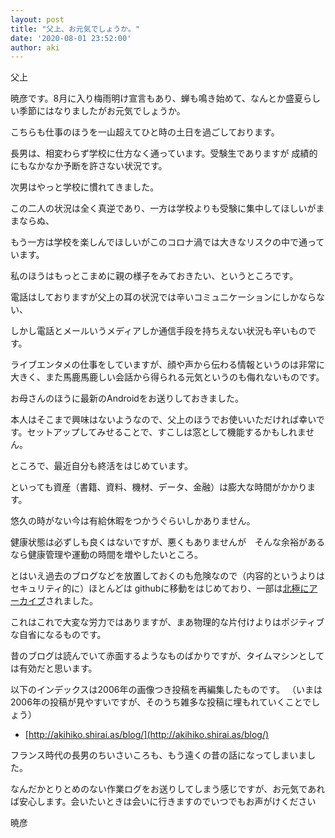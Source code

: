 ```yaml
---
layout: post
title: "父上、お元気でしょうか。"
date: '2020-08-01 23:52:00'
author: aki
---
```

父上

暁彦です。8月に入り梅雨明け宣言もあり、蝉も鳴き始めて、なんとか盛夏らしい季節にはなりましたがお元気でしょうか。

こちらも仕事のほうを一山超えてひと時の土日を過ごしております。

長男は、相変わらず学校に仕方なく通っています。受験生でありますが 成績的にもなかなか予断を許さない状況です。

次男はやっと学校に慣れてきました。

この二人の状況は全く真逆であり、一方は学校よりも受験に集中してほしいがままならぬ、

もう一方は学校を楽しんでほしいがこのコロナ渦では大きなリスクの中で通っています。


私のほうはもっとこまめに親の様子をみておきたい、というところです。

電話はしておりますが父上の耳の状況では辛いコミュニケーションにしかならない、

しかし電話とメールいうメディアしか通信手段を持ちえない状況も辛いものです。


ライブエンタメの仕事をしていますが、顔や声から伝わる情報というのは非常に大きく、また馬鹿馬鹿しい会話から得られる元気というのも侮れないものです。

お母さんのほうに最新のAndroidをお送りしておきました。

本人はそこまで興味はないようなので、父上のほうでお使いいただければ幸いです。セットアップしてみせることで、すこしは窓として機能するかもしれません。

ところで、最近自分も終活をはじめています。

といっても資産（書籍、資料、機材、データ、金融）は膨大な時間がかかります。

悠久の時がない今は有給休暇をつかうぐらいしかありません。

健康状態は必ずしも良くはないですが、悪くもありませんが　そんな余裕があるなら健康管理や運動の時間を増やしたいところ。


とはいえ過去のブログなどを放置しておくのも危険なので（内容的というよりはセキュリティ的に）ほとんどは githubに移動をはじめており、一部は[北極にアーカイブ](https://cloud.watch.impress.co.jp/docs/event/1219094.html)されました。

これはこれで大変な労力ではありますが、まあ物理的な片付けよりはポジティブな自省になるものです。

昔のブログは読んでいて赤面するようなものばかりですが、タイムマシンとしては有効だと思います。

以下のインデックスは2006年の画像つき投稿を再編集したものです。
（いまは2006年の投稿が見やすいですが、そのうち雑多な投稿に埋もれていくことでしょう）

- [http://akihiko.shirai.as/blog/](http://akihiko.shirai.as/blog/)

フランス時代の長男のちいさいころも、もう遠くの昔の話になってしまいました。

なんだかとりとめのない作業ログをお送りしてしまう感じですが、お元気であれば安心します。会いたいときは会いに行きますのでいつでもお声がけください


暁彦
